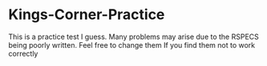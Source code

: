 # Kings-Corner-Practice
This is a practice test I guess. Many problems may arise due to the RSPECS being poorly written. Feel free to change them If you find them not to work correctly

